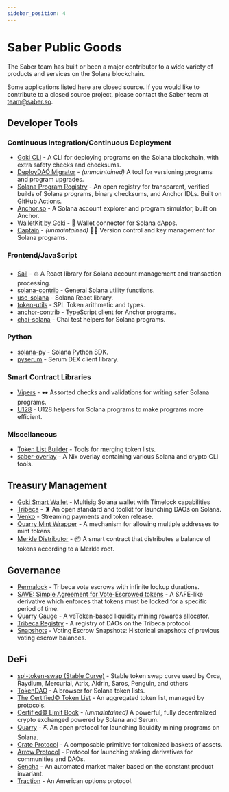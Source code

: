 ```yaml
---
sidebar_position: 4
---
```


# Saber Public Goods

The Saber team has built or been a major contributor to a wide variety of products and services on the Solana blockchain.

Some applications listed here are closed source. If you would like to contribute to a closed source project, please contact the Saber team at [team@saber.so](mailto:team@saber.so).

## Developer Tools

### Continuous Integration/Continuous Deployment

- [Goki CLI](https://github.com/GokiProtocol/goki-cli) - A CLI for deploying programs on the Solana blockchain, with extra safety checks and checksums.
- [DeployDAO Migrator](https://github.com/DeployDAO/migrator) - _(unmaintained)_ A tool for versioning programs and program upgrades.
- [Solana Program Registry](https://github.com/DeployDAO/solana-program-registry) - An open registry for transparent, verified builds of Solana programs, binary checksums, and Anchor IDLs. Built on GitHub Actions.
- [Anchor.so](https://anchor.so/) - A Solana account explorer and program simulator, built on Anchor.
- [WalletKit by Goki](https://github.com/GokiProtocol/walletkit) - 🔑 Wallet connector for Solana dApps.
- [Captain](https://github.com/saber-hq/captain) - _(unmaintained)_ 🧑‍✈ Version control and key management for Solana programs.

### Frontend/JavaScript

- [Sail](https://github.com/saber-hq/sail) - ⛵️ A React library for Solana account management and transaction processing.
- [solana-contrib](https://www.npmjs.com/package/@saberhq/solana-contrib) - General Solana utility functions.
- [use-solana](https://www.npmjs.com/package/@saberhq/use-solana) - Solana React library.
- [token-utils](https://www.npmjs.com/package/@saberhq/token-utils) - SPL Token arithmetic and types.
- [anchor-contrib](https://www.npmjs.com/package/@saberhq/anchor-contrib) - TypeScript client for Anchor programs.
- [chai-solana](https://www.npmjs.com/package/@saberhq/chai-solana) - Chai test helpers for Solana programs.

### Python

- [solana-py](https://github.com/michaelhly/solana-py) - Solana Python SDK.
- [pyserum](https://github.com/serum-community/pyserum) - Serum DEX client library.

### Smart Contract Libraries

- [Vipers](https://github.com/saber-hq/vipers) - 🕶 Assorted checks and validations for writing safer Solana programs.
- [U128](https://crates.io/crates/u128) - U128 helpers for Solana programs to make programs more efficient.

### Miscellaneous

- [Token List Builder](https://github.com/CLBExchange/token-list-builder) - Tools for merging token lists.
- [saber-overlay](https://github.com/saber-hq/saber-overlay) - A Nix overlay containing various Solana and crypto CLI tools.

## Treasury Management

- [Goki Smart Wallet](https://github.com/GokiProtocol/goki) - Multisig Solana wallet with Timelock capabilities
- [Tribeca](https://tribeca.so) - ♜ An open standard and toolkit for launching DAOs on Solana.
- [Venko](https://github.com/VenkoApp/venko) - Streaming payments and token release.
- [Quarry Mint Wrapper](https://github.com/QuarryProtocol/quarry/tree/master/programs/quarry-mint-wrapper) - A mechanism for allowing multiple addresses to mint tokens.
- [Merkle Distributor](https://github.com/saber-hq/merkle-distributor) - 📦 A smart contract that distributes a balance of tokens according to a Merkle root.

## Governance

- [Permalock](https://github.com/TribecaHQ/permalock) - Tribeca vote escrows with infinite lockup durations.
- [SAVE: Simple Agreement for Vote-Escrowed tokens](https://github.com/TribecaHQ/save) - A SAFE-like derivative which enforces that tokens must be locked for a specific period of time.
- [Quarry Gauge](https://github.com/QuarryProtocol/gauge) - A veToken-based liquidity mining rewards allocator.
- [Tribeca Registry](https://github.com/TribecaHQ/tribeca-registry) - A registry of DAOs on the Tribeca protocol.
- [Snapshots](https://github.com/saber-hq/snapshots) - Voting Escrow Snapshots: Historical snapshots of previous voting escrow balances.

## DeFi

- [spl-token-swap (Stable Curve)](https://github.com/solana-labs/solana-program-library/blob/master/token-swap/program/src/curve/stable.rs) - Stable token swap curve used by Orca, Raydium, Mercurial, Atrix, Aldrin, Saros, Penguin, and others
- [TokenDAO](https://tokendao.so/) - A browser for Solana token lists.
- [The Certified© Token List](https://github.com/clbexchange/certified-token-list) - An aggregated token list, managed by protocols.
- [Certified© Limit Book](https://clb.exchange) - _(unmaintained)_ A powerful, fully decentralized crypto exchanged powered by Solana and Serum.
- [Quarry](https://github.com/QuarryProtocol/quarry) - ⛏ An open protocol for launching liquidity mining programs on Solana.
- [Crate Protocol](https://crate.so/) - A composable primitive for tokenized baskets of assets.
- [Arrow Protocol](https://github.com/ArrowProtocol/arrow) - Protocol for launching staking derivatives for communities and DAOs.
- [Sencha](https://sencha.so/) - An automated market maker based on the constant product invariant.
- [Traction](https://github.com/TractionDAO/traction) - An American options protocol.
